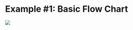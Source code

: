 # Example #1: Basic Flow Chart

<!-- @mermaid:my_diagram.svg

graph TD
A[Christmas] ==>|Get money| B(Go shopping)
B ==> C{Let me think}
C ==>|One| D[Laptop]
C ==>|Two| E[iPhone]
C ==>|Three| F[fa:fa-car Car]

-->
![](https://markdown-engineering.herokuapp.com/my_diagram.svg)
